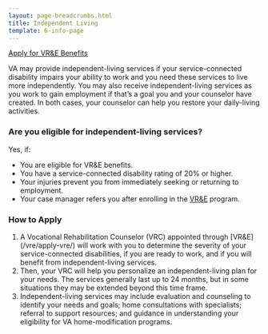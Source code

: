 ```yaml
---
layout: page-breadcrumbs.html
title: Independent Living
template: 6-info-page
---
```


<div class="main" role="main" markdown="0">

<div class="action-bar">
  <div class="row">
    <div class="small-12 columns">
      <a class="usa-button-primary va-button-primary" href="/vre/apply-vre/">Apply for VR&amp;E Benefits</a>
    </div>
  </div>
</div>

VA may provide independent-living services if your service-connected disability impairs your ability to work and you need these services to live more independently. You may also receive independent-living services as you work to gain employment if that’s a goal you and your counselor have created. In both cases, your counselor can help you restore your daily-living activities.
</div>


<div class="call-out" markdown="1">

### Are you eligible for independent-living services?

Yes, if:

- You are eligible for VR&amp;E benefits.
- You have a service-connected disability rating of 20&#37; or higher.
- Your injuries prevent you from immediately seeking or returning to employment.
- Your case manager refers you after enrolling in the [VR&amp;E](/vre/apply-vre/) program.

</div>

### How to Apply

<ol class="process" markdown="0">

<li class="step one wow fadeIn animated" markdown="1">
A Vocational Rehabilitation Counselor (VRC) appointed through [VR&E](/vre/apply-vre/) will work with you to determine the severity of your service-connected disabilities, if you are ready to work, and if you will benefit from independent-living services.
</li>

<li class="step two wow fadeIn animated" markdown="1">
Then, your VRC will help you personalize an independent-living plan for your needs. The services generally last up to 24 months, but in some situations they may be extended beyond this time frame.
</li>

<li class="step three last wow fadeIn animated animated" markdown="0">
Independent-living services may include evaluation and counseling to identify your needs and goals; home consultations with specialists; referral to support resources; and guidance in understanding your eligibility for VA home-modification programs.
</li>


</ol>
